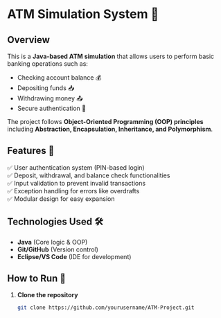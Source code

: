 # ATM Simulation System 🏦  

## Overview  
This is a **Java-based ATM simulation** that allows users to perform basic banking operations such as:  
- Checking account balance 💰  
- Depositing funds 📥  
- Withdrawing money 📤  
- Secure authentication 🔑  

The project follows **Object-Oriented Programming (OOP) principles** including **Abstraction, Encapsulation, Inheritance, and Polymorphism**.  

## Features 🚀  
✅ User authentication system (PIN-based login)  
✅ Deposit, withdrawal, and balance check functionalities  
✅ Input validation to prevent invalid transactions  
✅ Exception handling for errors like overdrafts  
✅ Modular design for easy expansion  

## Technologies Used 🛠️  
- **Java** (Core logic & OOP)  
- **Git/GitHub** (Version control)  
- **Eclipse/VS Code** (IDE for development)  

## How to Run 🏃  
1. **Clone the repository**  
   ```sh
   git clone https://github.com/yourusername/ATM-Project.git

